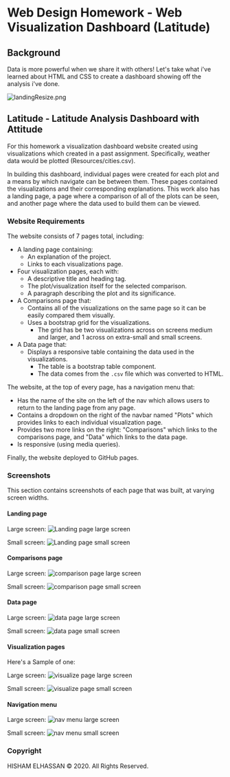 # Web Design Homework - Web Visualization Dashboard (Latitude)

## Background

Data is more powerful when we share it with others! Let's take what i've learned 
about HTML and CSS to create a dashboard showing off the analysis i've done.

![landingResize.png](docs/Resources/Images/landingResize.png")
 
## Latitude - Latitude Analysis Dashboard with Attitude

For this homework a visualization dashboard website created using visualizations 
which created in a past assignment. Specifically, weather data would be plotted
(Resources/cities.csv).

In building this dashboard, individual pages were created for each plot and a means 
by which navigate can be between them. These pages contained the visualizations 
and their corresponding explanations. This work also has a landing page, a page where 
a comparison of all of the plots can be seen, and another page where the 
data used to build them can be viewed.

### Website Requirements

The website consists of 7 pages total, including:

* A landing page containing:
  * An explanation of the project.
  * Links to each visualizations page.
* Four visualization pages, each with:
  * A descriptive title and heading tag.
  * The plot/visualization itself for the selected comparison.
  * A paragraph describing the plot and its significance.
* A Comparisons page that:
  * Contains all of the visualizations on the same page so it can be easily 
compared them visually.
  * Uses a bootstrap grid for the visualizations.
    * The grid has be two visualizations across on screens medium and larger, and 
    1 across on extra-small and small screens.
* A Data page that:
  * Displays a responsive table containing the data used in the visualizations.
    * The table is a bootstrap table component. 
    * The data comes from the `.csv` file which was converted to HTML. 

The website, at the top of every page, has a navigation menu that:

* Has the name of the site on the left of the nav which allows users to return to the 
  landing page from any page.
* Contains a dropdown on the right of the navbar named "Plots" which provides links 
  to each individual visualization page.
* Provides two more links on the right: "Comparisons" which links to the comparisons 
  page, and "Data" which links to the data page.
* Is responsive (using media queries). 

Finally, the website deployed to GitHub pages.


### Screenshots

This section contains screenshots of each page that was built, at varying screen 
 widths. 

#### Landing page

Large screen:
![Landing page large screen]("../docs/Resources/Images/landing-lg.png")

Small screen:
![Landing page small screen]("../docs/Resources/Images/landing-sm.png")


#### Comparisons page

Large screen:
![comparison page large screen]("../docs/Resources/Images/comparison-lg.png")

Small screen:
![comparison page small screen]("../docs/Resources/Images/comparison-sm.png")

#### Data page

Large screen:
![data page large screen]("../docs/Resources/Images/data-lg.png")

Small screen:
![data page small screen]("../docs/Resources/Images/data-sm.png")

#### Visualization pages

Here's a Sample of one:

Large screen:
![visualize page large screen]("../docs/Resources/Images/visualize-lg.png")

Small screen:
![visualize page small screen]("../docs/Resources/Images/visualize-sm.png")

#### Navigation menu

Large screen:
![nav menu large screen]("../docs/Resources/Images/nav-lg.png")

Small screen:
![nav menu small screen]("../docs/Resources/Images/nav-sm.png")

### Copyright

HISHAM ELHASSAN © 2020. All Rights Reserved.

